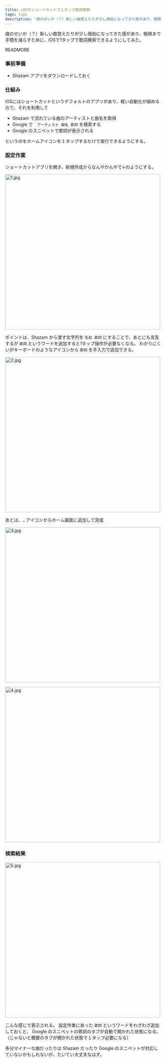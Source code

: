 ```yaml
---
title: iOSのショートカットで１タップ歌詞検索
tags: tips 
description: "歳のせいか（？）新しい曲覚えたりが少し億劫になってきた感があり、極限まで手間を減らすために、iOSで1タップで歌詞検索できるようにしてみた。"
---
```


歳のせいか（？）新しい曲覚えたりが少し億劫になってきた感があり、極限まで手間を減らすために、iOSで1タップで歌詞検索できるようにしてみた。

READMORE

### 事前準備

- Shazam アプリをダウンロードしておく

### 仕組み

iOSにはショートカットというデフォルトのアプリがあり、軽い自動化が組めるので、それを利用して

- Shazam で流れている曲のアーティストと曲名を取得
- Google で　`アーティスト 曲名 歌詞` を検索する
- Google のスニペットで歌詞が表示される

というのをホームアイコンを１タップするだけで実行できるようにする。

### 設定作業

ショートカットアプリを開き、新規作成からなんやかんやで↓のようにする。

[<img src="/images/2021-07-12-searching-lyric/1.jpg" alt="1.jpg" style="height: 500px; border-radius: 0;">](/images/2021-07-12-searching-lyric/1.jpg)

ポイントは、Shazam から渡す文字列を `名前 歌詞` にすることで、あとにも言及するが `歌詞` というワードを追加すると1タップ操作が必要なくなる。
わかりにくいがキーボードのようなアイコンから `歌詞` を手入力で追加できる。

[<img src="/images/2021-07-12-searching-lyric/2.jpg" alt="2.jpg" style="height: 500px; border-radius: 0;">](/images/2021-07-12-searching-lyric/2.jpg)

あとは、`…` アイコンからホーム画面に追加して完成

[<img src="/images/2021-07-12-searching-lyric/3.jpg" alt="3.jpg" style="height: 500px; border-radius: 0;">](/images/2021-07-12-searching-lyric/3.jpg)

[<img src="/images/2021-07-12-searching-lyric/4.jpg" alt="4.jpg" style="height: 500px; border-radius: 0;">](/images/2021-07-12-searching-lyric/4.jpg)

### 検索結果

[<img src="/images/2021-07-12-searching-lyric/5.jpg" alt="5.jpg" style="height: 500px; border-radius: 0;">](/images/2021-07-12-searching-lyric/5.jpg)

こんな感じで表示される。
設定作業にあった `歌詞` というワードをわざわざ追加しておくと、 Google のスニペットの歌詞のタブが自動で開かれた状態になる。
（じゃないと概要のタブが開かれた状態で１タップ必要になる）

多分マイナーな曲だったりは Shazam だったり Google のスニペットが対応していないかもしれないが、たいてい大丈夫なはず。
